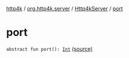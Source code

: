 [http4k](../../index.md) / [org.http4k.server](../index.md) / [Http4kServer](index.md) / [port](./port.md)

# port

`abstract fun port(): `[`Int`](https://kotlinlang.org/api/latest/jvm/stdlib/kotlin/-int/index.html) [(source)](https://github.com/http4k/http4k/blob/master/http4k-core/src/main/kotlin/org/http4k/server/http4kServer.kt#L16)